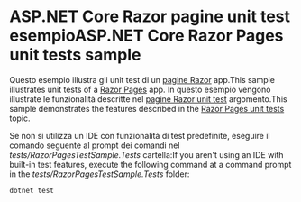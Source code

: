# <a name="aspnet-core-razor-pages-unit-tests-sample"></a><span data-ttu-id="14bbb-101">ASP.NET Core Razor pagine unit test esempio</span><span class="sxs-lookup"><span data-stu-id="14bbb-101">ASP.NET Core Razor Pages unit tests sample</span></span>

<span data-ttu-id="14bbb-102">Questo esempio illustra gli unit test di un [pagine Razor](https://docs.microsoft.com/aspnet/core/mvc/razor-pages) app.</span><span class="sxs-lookup"><span data-stu-id="14bbb-102">This sample illustrates unit tests of a [Razor Pages](https://docs.microsoft.com/aspnet/core/mvc/razor-pages) app.</span></span> <span data-ttu-id="14bbb-103">In questo esempio vengono illustrate le funzionalità descritte nel [pagine Razor unit test](https://docs.microsoft.com/aspnet/core/test/razor-pages-tests) argomento.</span><span class="sxs-lookup"><span data-stu-id="14bbb-103">This sample demonstrates the features described in the [Razor Pages unit tests](https://docs.microsoft.com/aspnet/core/test/razor-pages-tests) topic.</span></span>

<span data-ttu-id="14bbb-104">Se non si utilizza un IDE con funzionalità di test predefinite, eseguire il comando seguente al prompt dei comandi nel *tests/RazorPagesTestSample.Tests* cartella:</span><span class="sxs-lookup"><span data-stu-id="14bbb-104">If you aren't using an IDE with built-in test features, execute the following command at a command prompt in the *tests/RazorPagesTestSample.Tests* folder:</span></span>

```console
dotnet test
```
